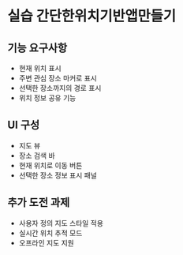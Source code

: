 # 실습 간단한위치기반앱만들기

## 기능 요구사항
- 현재 위치 표시
- 주변 관심 장소 마커로 표시
- 선택한 장소까지의 경로 표시
- 위치 정보 공유 기능

## UI 구성
- 지도 뷰
- 장소 검색 바
- 현재 위치로 이동 버튼
- 선택한 장소 정보 표시 패널

## 추가 도전 과제
- 사용자 정의 지도 스타일 적용
- 실시간 위치 추적 모드
-  오프라인 지도 지원

